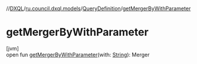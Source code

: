 //[DXQL](../../../index.md)/[ru.council.dxql.models](../index.md)/[QueryDefinition](index.md)/[getMergerByWithParameter](get-merger-by-with-parameter.md)

# getMergerByWithParameter

[jvm]\
open fun [getMergerByWithParameter](get-merger-by-with-parameter.md)(with: [String](https://docs.oracle.com/javase/8/docs/api/java/lang/String.html)): Merger
